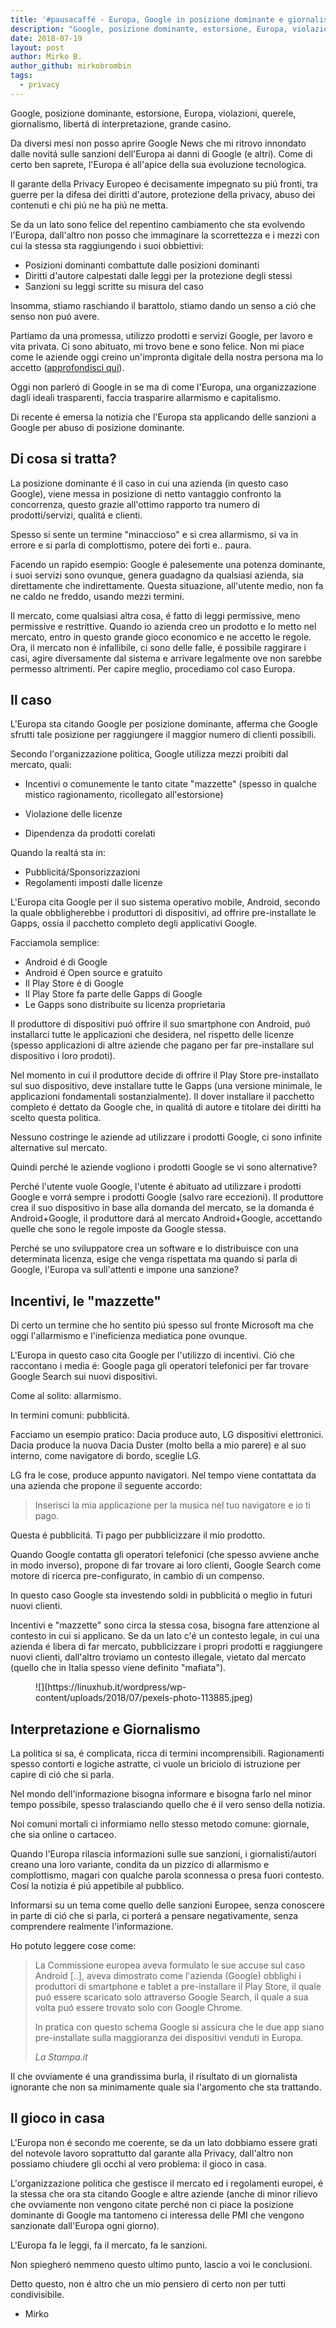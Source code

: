 ```yaml
---
title: '#pausacaffé - Europa, Google in posizione dominante e giornalismo'
description: "Google, posizione dominante, estorsione, Europa, violazioni, querele, giornalismo, libertá di interpretazione, grande casino."
date: 2018-07-19
layout: post
author: Mirko B.
author_github: mirkobrombin
tags:
  - privacy 
---
```

Google, posizione dominante, estorsione, Europa, violazioni, querele, giornalismo, libertá di interpretazione, grande casino.

Da diversi mesi non posso aprire Google News che mi ritrovo innondato dalle novitá sulle sanzioni dell'Europa ai danni di Google (e altri). Come di certo ben saprete, l'Europa é all'apice della sua evoluzione tecnologica.

Il garante della Privacy Europeo é decisamente impegnato su piú fronti, tra guerre per la difesa dei diritti d'autore, protezione della privacy, abuso dei contenuti e chi piú ne ha piú ne metta.

Se da un lato sono felice del repentino cambiamento che sta evolvendo l'Europa, dall'altro non posso che immaginare la scorrettezza e i mezzi con cui la stessa sta raggiungendo i suoi obbiettivi:

*   Posizioni dominanti combattute dalle posizioni dominanti
*   Diritti d'autore calpestati dalle leggi per la protezione degli stessi
*   Sanzioni su leggi scritte su misura del caso

Insomma, stiamo raschiando il barattolo, stiamo dando un senso a ció che senso non puó avere.

Partiamo da una promessa, utilizzo prodotti e servizi Google, per lavoro e vita privata. Ci sono abituato, mi trovo bene e sono felice. Non mi piace come le aziende oggi creino un'impronta digitale della nostra persona ma lo accetto ([approfondisci qui](https://linuxhub.it/%E2%98%95-pausacaffe-il-confort-si-paga-in-privacy/)).

Oggi non parleró di Google in se ma di come l'Europa, una organizzazione dagli ideali trasparenti, faccia trasparire allarmismo e capitalismo.

Di recente é emersa la notizia che l'Europa sta applicando delle sanzioni a Google per abuso di posizione dominante.

## Di cosa si tratta?

La posizione dominante é il caso in cui una azienda (in questo caso Google), viene messa in posizione di netto vantaggio confronto la concorrenza, questo grazie all'ottimo rapporto tra numero di prodotti/servizi, qualitá e clienti.

Spesso si sente un termine "minaccioso" e si crea allarmismo, si va in errore e si parla di complottismo, potere dei forti e.. paura.

Facendo un rapido esempio: Google é palesemente una potenza dominante, i suoi servizi sono ovunque, genera guadagno da qualsiasi azienda, sia direttamente che indirettamente. Questa situazione, all'utente medio, non fa ne caldo ne freddo, usando mezzi termini.

Il mercato, come qualsiasi altra cosa, é fatto di leggi permissive, meno permissive e restrittive. Quando io azienda creo un prodotto e lo metto nel mercato, entro in questo grande gioco economico e ne accetto le regole. Ora, il mercato non é infallibile, ci sono delle falle, é possibile raggirare i casi, agire diversamente dal sistema e arrivare legalmente ove non sarebbe permesso altrimenti. Per capire meglio, procediamo col caso Europa.

## Il caso

L'Europa sta citando Google per posizione dominante, afferma che Google sfrutti tale posizione per raggiungere il maggior numero di clienti possibili.

Secondo l'organizzazione politica, Google utilizza mezzi proibiti dal mercato, quali:

*   Incentivi o comunemente le tanto citate "mazzette" (spesso in qualche mistico ragionamento, ricollegato all'estorsione)
*   Violazione delle licenze  

*   Dipendenza da prodotti corelati

Quando la realtá sta in:

*   Pubblicitá/Sponsorizzazioni
*   Regolamenti imposti dalle licenze

L'Europa cita Google per il suo sistema operativo mobile, Android, secondo la quale obbligherebbe i produttori di dispositivi, ad offrire pre-installate le Gapps, ossia il pacchetto completo degli applicativi Google.

Facciamola semplice:

*   Android é di Google
*   Android é Open source e gratuito
*   Il Play Store é di Google
*   Il Play Store fa parte delle Gapps di Google
*   Le Gapps sono distribuite su licenza proprietaria

Il produttore di dispositivi puó offrire il suo smartphone con Android, puó installarci tutte le applicazioni che desidera, nel rispetto delle licenze (spesso applicazioni di altre aziende che pagano per far pre-installare sul dispositivo i loro prodoti).

Nel momento in cui il produttore decide di offrire il Play Store pre-installato sul suo dispositivo, deve installare tutte le Gapps (una versione minimale, le applicazioni fondamentali sostanzialmente). Il dover installare il pacchetto completo é dettato da Google che, in qualitá di autore e titolare dei diritti ha scelto questa politica.

Nessuno costringe le aziende ad utilizzare i prodotti Google, ci sono infinite alternative sul mercato.

Quindi perché le aziende vogliono i prodotti Google se vi sono alternative?

Perché l'utente vuole Google, l'utente é abituato ad utilizzare i prodotti Google e vorrá sempre i prodotti Google (salvo rare eccezioni). Il produttore crea il suo dispositivo in base alla domanda del mercato, se la domanda é Android+Google, il produttore dará al mercato Android+Google, accettando quelle che sono le regole imposte da Google stessa.

Perché se uno sviluppatore crea un software e lo distribuisce con una determinata licenza, esige che venga rispettata ma quando si parla di Google, l'Europa va sull'attenti e impone una sanzione?

## Incentivi, le "mazzette"

Di certo un termine che ho sentito piú spesso sul fronte Microsoft ma che oggi l'allarmismo e l'ineficienza mediatica pone ovunque.

L'Europa in questo caso cita Google per l'utilizzo di incentivi. Ció che raccontano i media é: Google paga gli operatori telefonici per far trovare Google Search sui nuovi dispositivi.

Come al solito: allarmismo.

In termini comuni: pubblicitá.

Facciamo un esempio pratico: Dacia produce auto, LG dispositivi elettronici. Dacia produce la nuova Dacia Duster (molto bella a mio parere) e al suo interno, come navigatore di bordo, sceglie LG.

LG fra le cose, produce appunto navigatori. Nel tempo viene contattata da una azienda che propone il seguente accordo:

> Inserisci la mia applicazione per la musica nel tuo navigatore e io ti pago.

Questa é pubblicitá. Ti pago per pubblicizzare il mio prodotto.

Quando Google contatta gli operatori telefonici (che spesso avviene anche in modo inverso), propone di far trovare ai loro clienti, Google Search come motore di ricerca pre-configurato, in cambio di un compenso.

In questo caso Google sta investendo soldi in pubblicitá o meglio in futuri nuovi clienti.

Incentivi e "mazzette" sono circa la stessa cosa, bisogna fare attenzione al contesto in cui si applicano. Se da un lato c'é un contesto legale, in cui una azienda é libera di far mercato, pubblicizzare i propri prodotti e raggiungere nuovi clienti, dall'altro troviamo un contesto illegale, vietato dal mercato (quello che in Italia spesso viene definito "mafiata").

<figure class="wp-block-image">![](https://linuxhub.it/wordpress/wp-content/uploads/2018/07/pexels-photo-113885.jpeg)</figure>

## Interpretazione e Giornalismo

La politica si sa, é complicata, ricca di termini incomprensibili. Ragionamenti spesso contorti e logiche astratte, ci vuole un briciolo di istruzione per capire di ció che si parla.

Nel mondo dell'informazione bisogna informare e bisogna farlo nel minor tempo possibile, spesso tralasciando quello che é il vero senso della notizia.

Noi comuni mortali ci informiamo nello stesso metodo comune: giornale, che sia online o cartaceo.

Quando l'Europa rilascia informazioni sulle sue sanzioni, i giornalisti/autori creano una loro variante, condita da un pizzico di allarmismo e complottismo, magari con qualche parola sconnessa o presa fuori contesto. Cosí la notizia é piú appetibile al pubblico.

Informarsi su un tema come quello delle sanzioni Europee, senza conoscere in parte di ció che si parla, ci porterá a pensare negativamente, senza comprendere realmente l'informazione.

Ho potuto leggere cose come:

> La Commissione europea aveva formulato le sue accuse sul caso Android [..], aveva dimostrato come l'azienda (Google) obblighi i produttori di smartphone e tablet a pre-installare il Play Store, il quale puó essere scaricato solo attraverso Google Search, il quale a sua volta puó essere trovato solo con Google Chrome.
> 
> In pratica con questo schema Google si assicura che le due app siano pre-installate sulla maggioranza dei dispositivi venduti in Europa.
> 
> <cite>La Stampa.it</cite>

Il che ovviamente é una grandissima burla, il risultato di un giornalista ignorante che non sa minimamente quale sia l'argomento che sta trattando.

## Il gioco in casa

L'Europa non é secondo me coerente, se da un lato dobbiamo essere grati del notevole lavoro soprattutto dal garante alla Privacy, dall'altro non possiamo chiudere gli occhi al vero problema: il gioco in casa.

L'organizzazione politica che gestisce il mercato ed i regolamenti europei, é la stessa che ora sta citando Google e altre aziende (anche di minor rilievo che ovviamente non vengono citate perché non ci piace la posizione dominante di Google ma tantomeno ci interessa delle PMI che vengono sanzionate dall'Europa ogni giorno).

L'Europa fa le leggi, fa il mercato, fa le sanzioni.

Non spiegheró nemmeno questo ultimo punto, lascio a voi le conclusioni.

Detto questo, non é altro che un mio pensiero di certo non per tutti condivisibile.

- Mirko